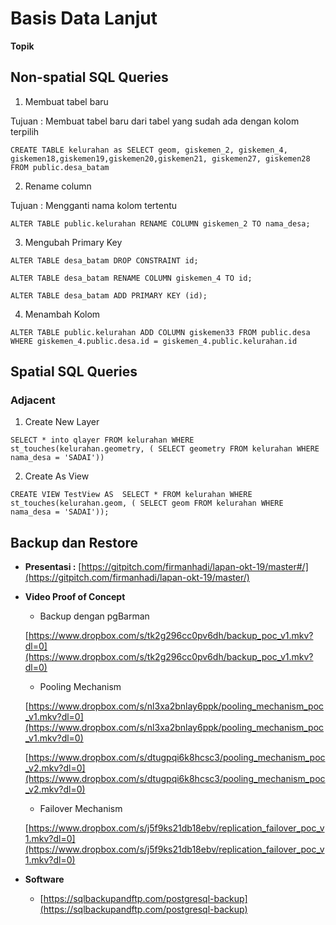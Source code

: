# Basis Data Lanjut

**Topik**




## Non-spatial SQL Queries 

1. Membuat tabel baru 

Tujuan : Membuat tabel baru dari tabel yang sudah ada dengan kolom terpilih

```
CREATE TABLE kelurahan as SELECT geom, giskemen_2, giskemen_4, giskemen18,giskemen19,giskemen20,giskemen21, giskemen27, giskemen28 FROM public.desa_batam
```

2. Rename column

Tujuan : Mengganti nama kolom tertentu

```
ALTER TABLE public.kelurahan RENAME COLUMN giskemen_2 TO nama_desa;
```

3. Mengubah Primary Key

```
ALTER TABLE desa_batam DROP CONSTRAINT id;
```

```
ALTER TABLE desa_batam RENAME COLUMN giskemen_4 TO id;
```

```
ALTER TABLE desa_batam ADD PRIMARY KEY (id);
```

4. Menambah Kolom

```
ALTER TABLE public.kelurahan ADD COLUMN giskemen33 FROM public.desa WHERE giskemen_4.public.desa.id = giskemen_4.public.kelurahan.id
```


## Spatial SQL Queries

### Adjacent

1. Create New Layer

```
SELECT * into qlayer FROM kelurahan WHERE st_touches(kelurahan.geometry, ( SELECT geometry FROM kelurahan WHERE nama_desa = 'SADAI'))
```

2. Create As View

```CREATE VIEW TestView AS  SELECT * FROM kelurahan WHERE st_touches(kelurahan.geom, ( SELECT geom FROM kelurahan WHERE nama_desa = 'SADAI'));```


<!-- ## Routing  -->

<!-- 1. Menambahkan ekstensi pgrouting  -->

<!-- ``` -->
<!-- sudo apt-get install postgresql-10-pgrouting``` -->
<!-- atau  -->
<!-- ```sudo apt-get install postgreql-12-pgrouting``` -->

<!-- ```create extension pgrouting();``` -->

<!-- 2. Konversi data OSM ke route -->

<!-- ``` -->
<!-- import OSM data to pgrouting -->
<!-- osm2pgrouting -f batam.osm --dbname batam -U postgres -W password -->
<!-- ``` -->
## Backup dan Restore

- **Presentasi :** 
[https://gitpitch.com/firmanhadi/lapan-okt-19/master#/](https://gitpitch.com/firmanhadi/lapan-okt-19/master/)

- **Video Proof of Concept**

  - Backup dengan pgBarman
    
  [https://www.dropbox.com/s/tk2g296cc0pv6dh/backup_poc_v1.mkv?dl=0](https://www.dropbox.com/s/tk2g296cc0pv6dh/backup_poc_v1.mkv?dl=0)
  
  - Pooling Mechanism
  
  [https://www.dropbox.com/s/nl3xa2bnlay6ppk/pooling_mechanism_poc_v1.mkv?dl=0](https://www.dropbox.com/s/nl3xa2bnlay6ppk/pooling_mechanism_poc_v1.mkv?dl=0)
  
  [https://www.dropbox.com/s/dtugpqi6k8hcsc3/pooling_mechanism_poc_v2.mkv?dl=0](https://www.dropbox.com/s/dtugpqi6k8hcsc3/pooling_mechanism_poc_v2.mkv?dl=0)

  - Failover Mechanism
  
  [https://www.dropbox.com/s/j5f9ks21db18ebv/replication_failover_poc_v1.mkv?dl=0](https://www.dropbox.com/s/j5f9ks21db18ebv/replication_failover_poc_v1.mkv?dl=0)
  
- **Software**

  - [https://sqlbackupandftp.com/postgresql-backup](https://sqlbackupandftp.com/postgresql-backup)
